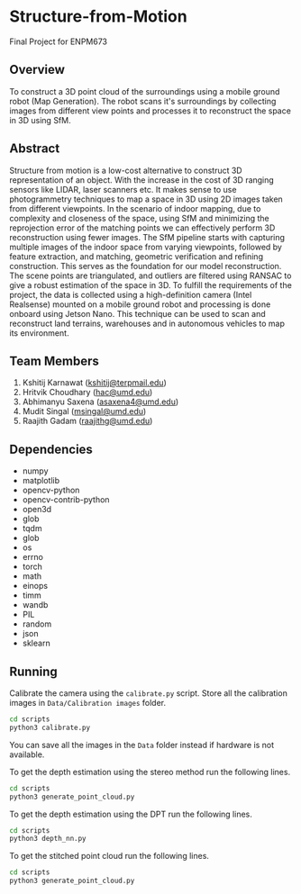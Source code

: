 # Structure-from-Motion

Final Project for ENPM673

## Overview

To construct a 3D point cloud of the surroundings using a mobile ground robot (Map Generation). The robot scans it's surroundings by collecting images from different view points and processes it to reconstruct the space in 3D using SfM.

## Abstract

Structure from motion is a low-cost alternative to construct 3D representation of an object. With the increase in the cost of 3D ranging sensors like LIDAR, laser scanners etc. It makes sense to use photogrammetry techniques to map a space in 3D using 2D images taken from different viewpoints. In the scenario of indoor mapping, due to complexity and closeness of the space, using SfM and minimizing the reprojection error of the matching points we can effectively perform 3D reconstruction using fewer images. The SfM pipeline starts with capturing multiple images of the indoor space from varying viewpoints, followed by feature extraction, and matching, geometric verification and refining construction. This serves as the foundation for our model reconstruction. The scene points are triangulated, and outliers are filtered using RANSAC to give a robust estimation of the space in 3D. To fulfill the requirements of the project, the data is collected using a high-definition camera (Intel Realsense) mounted on a mobile ground robot and processing is done onboard using Jetson Nano. This technique can be used to scan and reconstruct land terrains, warehouses and in autonomous vehicles to map its environment.

## Team Members

1. Kshitij Karnawat (<kshitij@terpmail.edu>)
2. Hritvik Choudhary (<hac@umd.edu>)
3. Abhimanyu Saxena (<asaxena4@umd.edu>)
4. Mudit Singal (<msingal@umd.edu>)
5. Raajith Gadam (<raajithg@umd.edu>)

## Dependencies

- numpy
- matplotlib
- opencv-python
- opencv-contrib-python
- open3d
- glob
- tqdm
- glob
- os
- errno
- torch
- math
- einops
- timm
- wandb
- PIL
- random
- json
- sklearn

## Running

Calibrate the camera using the `calibrate.py` script. Store all the calibration images in  `Data/Calibration images` folder.

```sh
cd scripts
python3 calibrate.py
```

You can save all the images in the `Data` folder instead if hardware is not available.

To get the depth estimation using the stereo method run the following lines.

```sh
cd scripts
python3 generate_point_cloud.py
```

To get the depth estimation using the DPT run the following lines.

```sh
cd scripts
python3 depth_nn.py
```

To get the stitched point cloud run the following lines.

```sh
cd scripts
python3 generate_point_cloud.py
```
